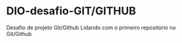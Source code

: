 # DIO-desafio-GIT/GITHUB
Desafio de projeto Git/Github
Lidando com o primeiro repositorio no Git/Github
